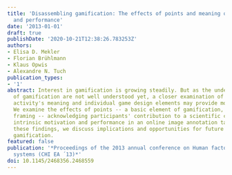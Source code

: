 ```yaml
---
title: 'Disassembling gamification: The effects of points and meaning on user motivation
  and performance'
date: '2013-01-01'
draft: true
publishDate: '2020-10-21T12:38:26.783253Z'
authors:
- Elisa D. Mekler
- Florian Brühlmann
- Klaus Opwis
- Alexandre N. Tuch
publication_types:
- '1'
abstract: Interest in gamification is growing steadily. But as the underlying mechanisms
  of gamification are not well understood yet, a closer examination of a gamified
  activity's meaning and individual game design elements may provide more insights.
  We examine the effects of points -- a basic element of gamification, -- and meaningful
  framing -- acknowledging participants' contribution to a scientific cause, -- on
  intrinsic motivation and performance in an online image annotation task. Based on
  these findings, we discuss implications and opportunities for future research on
  gamification.
featured: false
publication: '*Proceedings of the 2013 annual conference on Human factors in computing
  systems (CHI EA ´13)*'
doi: 10.1145/2468356.2468559
---
```


